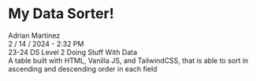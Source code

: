 # My Data Sorter!

Adrian Martinez<br>
2 / 14 / 2024 - 2:32 PM<br>
23-24 DS Level 2 Doing Stuff With Data<br>
A table built with HTML, Vanilla JS, and TailwindCSS, that is able to sort in ascending and descending order in each field<br>
